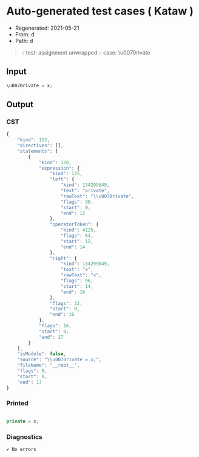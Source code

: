# Auto-generated test cases ( Kataw )
- Regenerated: 2021-05-21
- From: d
- Path: d
> :: test: assignment unwrapped
> :: case: \u0070rivate
## Input

`````js
\u0070rivate = x;
`````
## Output

### CST

```javascript
{
    "kind": 122,
    "directives": [],
    "statements": [
        {
            "kind": 120,
            "expression": {
                "kind": 125,
                "left": {
                    "kind": 134299649,
                    "text": "private",
                    "rawText": "\\u0070rivate",
                    "flags": 96,
                    "start": 0,
                    "end": 12
                },
                "operatorToken": {
                    "kind": 4125,
                    "flags": 64,
                    "start": 12,
                    "end": 14
                },
                "right": {
                    "kind": 134299649,
                    "text": "x",
                    "rawText": "x",
                    "flags": 96,
                    "start": 14,
                    "end": 16
                },
                "flags": 32,
                "start": 0,
                "end": 16
            },
            "flags": 16,
            "start": 0,
            "end": 17
        }
    ],
    "isModule": false,
    "source": "\\u0070rivate = x;",
    "fileName": "__root__",
    "flags": 0,
    "start": 0,
    "end": 17
}
```

### Printed

```javascript

private = x;
```

### Diagnostics

```javascript
✔ No errors
```


